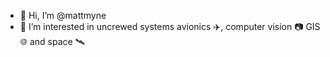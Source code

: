 - 👋 Hi, I’m @mattmyne
- 👀 I’m interested in uncrewed systems avionics ✈️, computer vision 📷 GIS 🌐 and space 🛰
